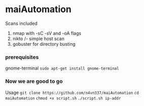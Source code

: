 # maiAutomation
Scans included
  1. nmap with -sC -sV and -oA flags
  2. nikto /- simple host scan
  3. gobuster for directory busting
 
 ### prerequisites				
  gnome-terminal
  `sudo apt-get install gnome-terminal`
  
	
### Now we are good to go
	
Usage
	`git clone https://github.com/n4vn337/maiAutomation`
	`cd maiAutomation`
	`chmod +x script.sh`
        `./script.sh ip-addr`
